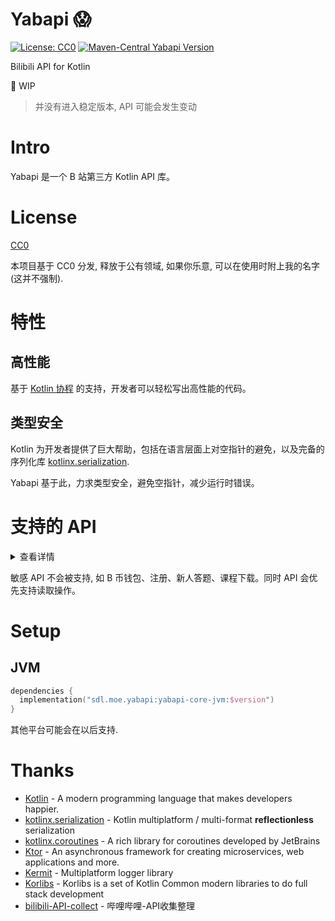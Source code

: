 # Yabapi 😱

[![License: CC0](https://img.shields.io/badge/License-CC0-lightgrey?style=for-the-badge)](https://creativecommons.org/publicdomain/zero/1.0/legalcode)
[![Maven-Central Yabapi Version](https://img.shields.io/maven-central/v/moe.sdl.yabapi/yabapi-core-jvm?style=for-the-badge)](https://repo1.maven.org/maven2/moe/sdl/yabapi/)

Bilibili API for Kotlin

🔧 WIP

> 并没有进入稳定版本, API 可能会发生变动

# Intro

Yabapi 是一个 B 站第三方 Kotlin API 库。

# License

[CC0](https://github.com/SDLMoe/Yabapi/blob/kotlin-mt/LICENSE)

本项目基于 CC0 分发, 释放于公有领域, 如果你乐意, 可以在使用时附上我的名字(这并不强制).

# 特性

## 高性能

基于 [Kotlin 协程](https://github.com/Kotlin/kotlinx.coroutines) 的支持，开发者可以轻松写出高性能的代码。

## 类型安全

Kotlin 为开发者提供了巨大帮助，包括在语言层面上对空指针的避免，以及完备的序列化库 [kotlinx.serialization](https://github.com/Kotlin/kotlinx.serialization).

Yabapi 基于此，力求类型安全，避免空指针，减少运行时错误。

# 支持的 API

<details>
<summary>查看详情</summary>

- 登录
    - [X] 图形验证码获取 (验证需通过 [geetest-validator](https://github.com/kuresaru/geetest-validator))
    - [X] Web 登录
        - [X] Cookie
        - [X] 密码登录
            - [ ] Native 平台的 RSA 支持
        - [X] 扫码登录
        - [ ] 短信登录
    - [ ] APP / TV?
- 关系
    - [X] 查询粉丝
    - [X] 查询关注
    - [X] 查询特别关注
    - [X] 批量查询
    - [X] 关注/悄悄关注/拉黑 及取消操作
    - [X] 批量操作 (仅关注/拉黑)
    - [X] 查询关系
- 信息获取
    - [X] 个人基本信息
    - [X] 硬币状态及花费历史
    - [X] 每日经验值奖励获取
    - [X] 大会员状态
    - [X] 实名状态
    - [X] 昵称是否可用
- 视频
    - [X] 基本信息
    - [X] 在线人数
    - [X] 高能进度条
    - [X] Tags
    - [X] 分P
    - [X] 所属合集
    - [X] 点赞/投币/收藏/一键三连 及 状态查询
    - [X] 全清晰度(8K/4K/1080P+) 音视频流获取
        - [ ] 下载?
- 直播
    - [X] 获取信息
    - [X] 签到
      - [X] 检查签到信息(本月/上月)
    - [X] 直播排行榜
      - [X] 主播元气榜
      - [X] 用户能量榜
      - [X] 主播舰队榜
      - [X] 船员价值榜
      - [X] 舰船人数榜
      - [X] 用户等级榜
      - [X] 主播等级榜
      - [X] 勋章等级榜
    - [X] 建立 WebSocket 消息流连接
      - [X] 发送 认证包 & 心跳包
      - [X] 接收 认证回应 & 心跳回应
      - [X] 接收 普通包 & 解析
        - [X] 礼物连发
        - [X] 弹幕信息
        - [X] 舰长特效
        - [X] 上舰信息
        - [X] 高能榜变化 V1, V2
        - [X] 高能榜TOP3 变化
        - [X] 登上热门 V1, V2
        - [X] 房间信息变化(标题更改)
        - [X] 房间实时信息(粉丝, 粉丝团)
        - [X] 交互信息
        - [X] 交互游戏信息
        - [X] 直播活动页面信息
        - [X] 广播信息
        - [X] SuperChat 进场/发送/删除
          - [X] 日语样式
        - [X] 续费/开通舰长提示
        - [X] 活动 banner 显示
        - [X] 抽奖 开始/结束/审核/获奖
    - [X] 直播視頻流 全分辨率獲取
      - [ ] 下載?
- 表情
    - [X] 获取表情列表
- 时间
    - [X] 获取服务器时间戳
- Cookie 存储
    - [X] 提供 FileCookieStorage (基于 Ktor AcceptAllCookies, 以及 [korio](https://github.com/korlibs/korio) 的 VfsFile)

</details>

敏感 API 不会被支持, 如 B 币钱包、注册、新人答题、课程下载。同时 API 会优先支持读取操作。

# Setup

## JVM

```kotlin
dependencies {
  implementation("sdl.moe.yabapi:yabapi-core-jvm:$version")
}
```

其他平台可能会在以后支持.

# Thanks

- [Kotlin](https://github.com/JetBrains/kotlin) - A modern programming language that makes developers happier.
- [kotlinx.serialization](https://github.com/Kotlin/kotlinx.serialization) - Kotlin multiplatform / multi-format
  **reflectionless** serialization
- [kotlinx.coroutines](https://github.com/Kotlin/kotlinx.coroutines) -  A rich library for coroutines developed by JetBrains
- [Ktor](https://github.com/ktorio/ktor) - An asynchronous framework for creating microservices, web applications and
  more.
- [Kermit](https://github.com/touchlab/Kermit) - Multiplatform logger library
- [Korlibs](https://docs.korge.org/) - Korlibs is a set of Kotlin Common modern libraries to do full stack development
- [bilibili-API-collect](https://github.com/SocialSisterYi/bilibili-API-collect) - 哔哩哔哩-API收集整理

